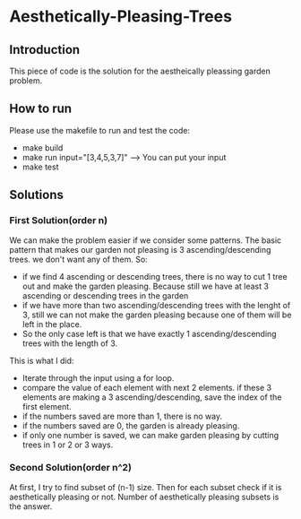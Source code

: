 # Aesthetically-Pleasing-Trees

## Introduction
This piece of code is the solution for the aestheically pleassing garden problem.

## How to run
Please use the makefile to run and test the code:
* make build
* make run input="[3,4,5,3,7]" --> You can put your input
* make test

## Solutions

### First Solution(order n)
We can make the problem easier if we consider some patterns. The basic pattern 
 that makes our garden not pleasing is 3 ascending/descending trees. we don't want 
any of them. So:
* if we find 4 ascending or descending trees, there is no way to cut 1 tree out and 
make the garden pleasing. Because still we have at least 3 ascending or descending trees in 
the garden
* if we have more than two ascending/descending trees with the lenght of 3, still we can not make the
garden pleasing because one of them will be left in the place.
* So the only case left is that we have exactly 1 ascending/descending trees with
the length of 3.

This is what I did:
* Iterate through the input using a for loop.
* compare the value of each element with next 2 elements. if these 3 elements 
are making a 3 ascending/descending, save the index of the first element.
* if the numbers saved are more than 1, there is no way.
* if the numbers saved are 0, the garden is already pleasing.
* if only one number is saved, we can make garden pleasing by cutting trees
in 1 or 2 or 3 ways.
### Second Solution(order n^2)
At first, I try to find subset of (n-1) size. Then for each subset check if it is aesthetically pleasing
or not. Number of aesthetically pleasing subsets is the answer.